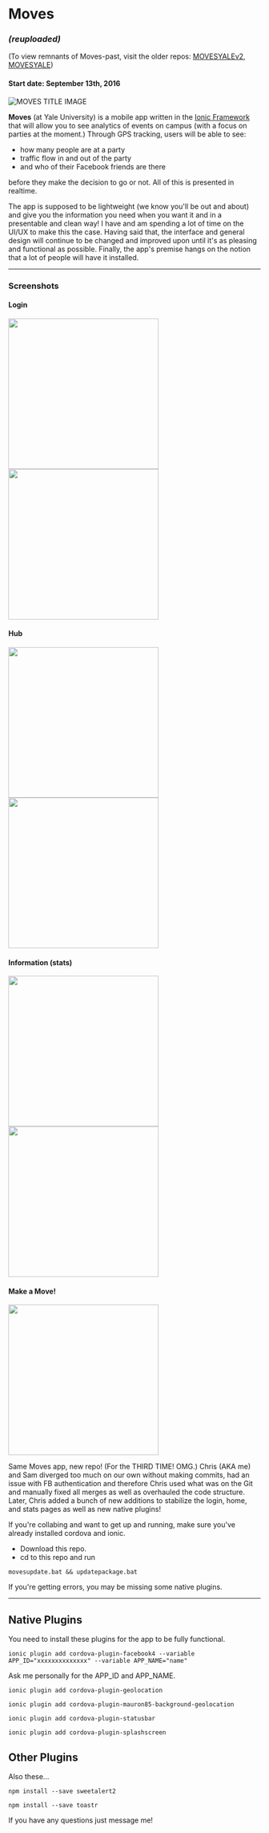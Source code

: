 # Moves
### *(reuploaded)*
(To view remnants of Moves-past, visit the older repos: [MOVESYALEv2](https://github.com/mooreorless555/MOVESYALEv2), [MOVESYALE](https://github.com/mooreorless555/MOVESYALE))
#### Start date: September 13th, 2016



![MOVES TITLE IMAGE](/src/assets/img/MOVES_logo_git.png "Moves Logo")

**Moves** (at Yale University) is a mobile app written in the [Ionic Framework](http://ionicframework.com/) that will allow you to see analytics of events on campus (with a focus on parties at the moment.) Through GPS tracking, users will be able to see:
- how many people are at a party
- traffic flow in and out of the party
- and who of their Facebook friends are there 

before they make the decision to go or not. All of this is presented in realtime. 

The app is supposed to be lightweight (we know you'll be out and about) and give you the information you need when you want it and in a presentable and clean way! I have and am spending a lot of time on the UI/UX to make this the case. Having said that, the interface and general design will continue to be changed and improved upon until it's as pleasing and functional as possible. Finally, the app's premise hangs on the notion that a lot of people will have it installed.

--------

### Screenshots

#### Login
<img src="/screenshots/login.png" width="300"><img src="/screenshots/login_02.png" width="300">

#### Hub
<img src="/screenshots/hub.png" width="300"><img src="/screenshots/hub_02.png" width="300">

#### Information (stats)
<img src="/screenshots/info.png" width="300"><img src="/screenshots/info_02.png" width="300">

#### Make a Move!
<img src="/screenshots/make.png" width="300">

Same Moves app, new repo! (For the THIRD TIME! OMG.) Chris (AKA me) and Sam diverged too much on our own without making commits, had an issue with FB authentication and therefore Chris used what was on the Git and manually fixed all merges as well as overhauled the code structure. Later, Chris added a bunch of new additions to stabilize the login, home, and stats pages as well as new native plugins!

If you're collabing and want to get up and running, make sure you've already installed cordova and ionic.

- Download this repo.
- cd to this repo and run

```
movesupdate.bat && updatepackage.bat
```

If you're getting errors, you may be missing some native plugins.

---
## Native Plugins
You need to install these plugins for the app to be fully functional.

```
ionic plugin add cordova-plugin-facebook4 --variable APP_ID="xxxxxxxxxxxxxx" --variable APP_NAME="name"
```
Ask me personally for the APP_ID and APP_NAME.
```
ionic plugin add cordova-plugin-geolocation
```
```
ionic plugin add cordova-plugin-mauron85-background-geolocation
```
```
ionic plugin add cordova-plugin-statusbar
```
```
ionic plugin add cordova-plugin-splashscreen
```

## Other Plugins
Also these...
```
npm install --save sweetalert2
```
```
npm install --save toastr
```

If you have any questions just message me!
